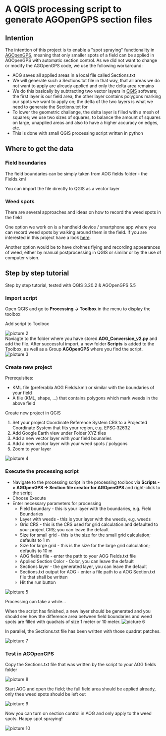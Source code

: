 # A QGIS processing script to generate AGOpenGPS section files

## Intention

The intention of this project is to enable a "spot spraying" functionality in [AGOpenGPS](https://github.com/farmerbriantee/AgOpenGPS), meaning that only smaller spots of a field can be applied in AGOpenGPS with automatic section control.
As we did not want to change or modify the AGOpenGPS code, we use the following workaround:

- AOG saves all applied areas in a local file called Sections.txt
- We will generate such a Sections.txt file in that way, that all areas we do not want to apply are already applied and only the delta area remains
- We do this basically by subtracting two vector layers in [QGIS](https://www.qgis.org/de/site/) software; the first layer is our field area, the other layer contains polygons marking our spots we want to apply on; the delta of the two layers is what we need to generate the Sections.txt for
- To lower the geometric challange, the delta layer is filled with a mesh of squares; we use two sizes of squares, to balance the amount of squares on large, unapplied areas and also to have a higher accuracy on edges, etc.
- This is done with small QGIS processing script written in python

## Where to get the data

### Field boundaries

The field boundaries can be simply taken from AOG fields folder - the Fields.kml

You can import the file directly to QGIS as a vector layer

### Weed spots

There are several approaches and ideas on how to record the weed spots in the field

One option we work on is a handheld device / smartphone app where you can record weed spots by walking around them in the field. If you are interested in this project have a look [here](https://github.com/joschindlbeck/agtracker).

Another option would be to have drohnes flying and recording appearances of weed, either by manual postprocessing in QGIS or similar or by the use of computer vision.


## Step by step tutorial

Step by step tutorial, tested with QGIS 3.20.2 & AGOpenGPS 5.5

### Import script

Open QGIS and go to **Processing -> Toolbox** in the menu to display the toolbox

Add script to Toolbox

![picture 2](images/3bbf6dca606ebc5eb575c5466c14901c792ea7cfb7a57c9cc044d991b605762c.png)  
Naviagte to the folder where you have stored **AOG_Conversion_v2.py** and add the file.
After successful import, a new folder **Scripts** is added to the Toolbox, as well as a Group **AGOpenGPS** where you find the script.
![picture 3](images/94999fa4866e74555f4d557ce0c17e08836feb8fa1f8cd537a819ea2c93106fa.png)  

### Create new project

Prerequisites:

- KML file (preferabla AOG Fields.kml) or similar with the boundaries of your field
- A file (KML, shape, ...) that contains polygons which mark weeds in the above field

Create new project in QGIS

1. Set your project Coordinate Reference System CRS to a Projected Coordinate System that fits your region, e.g. EPSG:32632
2. Add Google Earth view under Folder XYZ tiles
3. Add a new vector layer with your field bounaries
4. Add a new vector layer with your weed spots / polygons
5. Zoom to your layer

![picture 4](images/6725fb7ca1f89390d7f4425d4180afab9da230dd43185ad60a41d75ca3b61d9f.png)  

### Execute the processing script

- Navigate to the processing script in the processing toolbox via **Scripts -> AGOpenGPS -> Section file creator for AGOpenGPS** and right-click to the script
- Choose Execute
- Enter necessary parameters for processing
  - Field boundary - this is your layer with the boundaries, e.g. Field Boundaries
  - Layer with weeds - this is your layer with the weeds, e.g. weeds
  - Grid CRS - this is the CRS used for grid calculation and defaulted to your project CRS; you can leave the default
  - Size for small grid - this is the size for the small grid calculation; defaults to 1 m
  - Size for large grid - this is the size for the large grid calculation; defaults to 10 m
  - AOG fields file - enter the path to your AOG Fields.txt file
  - Applied Section Color - Color, you can leave the default
  - Sections layer - the generated layer, you can leave the default
  - Sections.txt output for AOG - enter a file path to a AOG Section.txt file that shall be written
  - Hit the run button

![picture 5](images/cd21770272acce7058e890d1a045c679293954d06423edcdb74686829683976b.png)  

Processing can take a while...

When the script has finished, a new layer should be generated and you should see how the difference area between field boundaries and weed spots are filled with quadrats of size 1 meter or 10 meter.
![picture 6](images/dd076cd152ba5c2621166fd5e1345010d40fbf4e39cf1528ac9caa07825a03e5.png)  

In parallel, the Sections.txt file has been written with those quadrat patches.

![picture 7](images/fca68a0de92d95b022527dbbe88864814d5078de779feda2723a7df32bb19113.png)  

### Test in AGOpenGPS

Copy the Sections.txt file that was written by the script to your AOG fields folder

![picture 8](images/dc34b90dd91a46acc40e6d720aa79cee7f2c810e21d1b17f1c1bfa2861c8b3ae.png) 

Start AOG and open the field; the full field area should be applied already, only thee weed spots should be left out

![picture 9](images/99792c5ff04c88e85d060f33e98dd446278d5995ce5df23de1a8f2653558bea7.png)  

Now you can turn on section control in AOG and only apply to the weed spots. Happy spot spraying!

![picture 10](images/f6adb821fd4e2ac33fa0016e67354ab0381d09dc108d4b3b9cb9e2038d78b517.png)  



